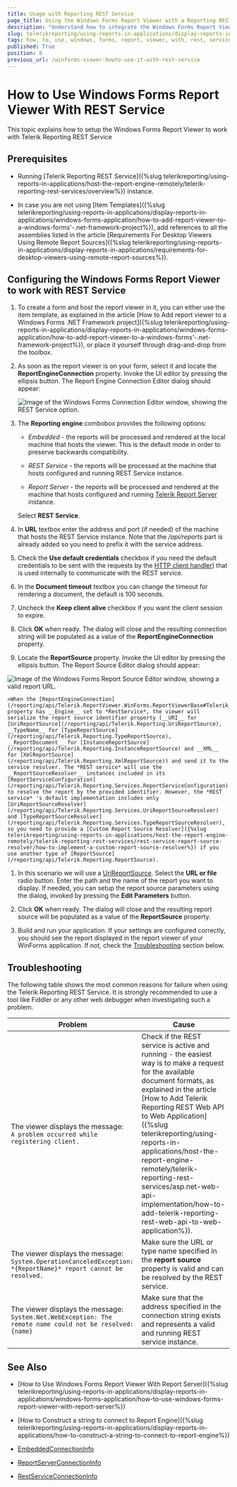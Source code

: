 ```yaml
---
title: Usage with Reporting REST Service
page_title: Using the Windows Forms Report Viewer with a Reporting REST Service
description: "Understand how to integrate the Windows Forms Report Viewer control with a Reporting REST Service, using the provided steps. See the prerequisites and common troubleshooting steps."
slug: telerikreporting/using-reports-in-applications/display-reports-in-applications/windows-forms-application/how-to-use-windows-forms-report-viewer-with-rest-service
tags: how, to, use, windows, forms, report, viewer, with, rest, service
published: True
position: 8
previous_url: /winforms-viewer-howto-use-it-with-rest-service
---
```


# How to Use Windows Forms Report Viewer With REST Service

This topic explains how to setup the Windows Forms Report Viewer to work with Telerik Reporting REST Service

## Prerequisites

* Running [Telerik Reporting REST Service]({%slug telerikreporting/using-reports-in-applications/host-the-report-engine-remotely/telerik-reporting-rest-services/overview%}) instance.

* In case you are not using [Item Templates]({%slug telerikreporting/using-reports-in-applications/display-reports-in-applications/windows-forms-application/how-to-add-report-viewer-to-a-windows-forms'-.net-framework-project%}), add references to all the assemblies listed in the article [Requirements For Desktop Viewers Using Remote Report Sources]({%slug telerikreporting/using-reports-in-applications/display-reports-in-applications/requirements-for-desktop-viewers-using-remote-report-sources%}).

## Configuring the Windows Forms Report Viewer to work with REST Service

1. To create a form and host the report viewer in it, you can either use the item template, as explained in the article [How to Add report viewer to a Windows Forms .NET Framework project]({%slug telerikreporting/using-reports-in-applications/display-reports-in-applications/windows-forms-application/how-to-add-report-viewer-to-a-windows-forms'-.net-framework-project%}), or place it yourself through drag-and-drop from the toolbox.

1. As soon as the report viewer is on your form, select it and locate the __ReportEngineConnection__ property. Invoke the UI editor by pressing the ellipsis button. The Report Engine Connection Editor dialog should appear:

	![Image of the Windows Forms Connection Editor window, showing the REST Service option.](images/WinformsConnectionEditor_REST.png)

1. The __Reporting engine__ combobox provides the following options:

   + *Embedded* - the reports will be processed and rendered at the local machine that hosts the viewer. This is the default mode in order to preserve backwards compatibility.

   + *REST Service* - the reports will be processed at the machine that hosts configured and running REST Service instance.

   + *Report Server* - the reports will be processed and rendered at the machine that hosts configured and running [Telerik Report Server](https://docs.telerik.com/report-server/introduction) instance.
   
   Select __REST Service__.

1. In __URL__ textbox enter the address and port (if needed) of the machine that hosts the REST Service instance. Note that the */api/reports* part is already added so you need to prefix it with the service address.

1. Check the __Use default credentials__ checkbox if you need the default credentials to be sent with the requests by the [HTTP client handler](https://learn.microsoft.com/en-us/dotnet/api/system.net.http.httpclienthandler.usedefaultcredentials?view=net-7.0)) that is used internally to communicate with the REST service.

1. In the __Document timeout__ textbox you can change the timeout for rendering a document, the default is 100 seconds.

1. Uncheck the __Keep client alive__ checkbox if you want the client session to expire.

1. Click __OK__ when ready. The dialog will close and the resulting connection string will be populated as a value of the __ReportEngineConnection__ property.

1. Locate the __ReportSource__ property. Invoke the UI editor by pressing the ellipsis button. The Report Source Editor dialog should appear:

  ![Image of the Windows Forms Report Source Editor window, showing a valid report URL.](images/WinformsReportSourceEditor_URL.png)

    >When the [ReportEngineConnection](/reporting/api/Telerik.ReportViewer.WinForms.ReportViewerBase#Telerik_ReportViewer_WinForms_ReportViewerBase_ReportEngineConnection) property has __Engine__ set to *RestService*, the viewer will serialize the report source identifier property (__URI__ for [UriReportSource](/reporting/api/Telerik.Reporting.UriReportSource), __TypeName__ for [TypeReportSource](/reporting/api/Telerik.Reporting.TypeReportSource), __ReportDocument__ for [InstanceReportSource](/reporting/api/Telerik.Reporting.InstanceReportSource) and __XML__ for [XmlReportSource](/reporting/api/Telerik.Reporting.XmlReportSource)) and send it to the service resolver. The *REST service* will use the __ReportSourceResolver__ instances included in its [ReportServiceConfiguration](/reporting/api/Telerik.Reporting.Services.ReportServiceConfiguration) to resolve the report by the provided identifier. However, the *REST service* 's default implementation includes only [UriReportSourceResolver](/reporting/api/Telerik.Reporting.Services.UriReportSourceResolver) and [TypeReportSourceResolver](/reporting/api/Telerik.Reporting.Services.TypeReportSourceResolver), so you need to provide a [Custom Report Source Resolver]({%slug telerikreporting/using-reports-in-applications/host-the-report-engine-remotely/telerik-reporting-rest-services/rest-service-report-source-resolver/how-to-implement-a-custom-report-source-resolver%}) if you use another type of [ReportSource](/reporting/api/Telerik.Reporting.ReportSource).

1. In this scenario we will use a [UriReportSource](/reporting/api/Telerik.Reporting.UriReportSource). Select the __URL or file__ radio button. Enter the path and the name of the report you want to display. If needed, you can setup the report source parameters using the dialog, invoked by pressing the __Edit Parameters__ button.

1. Click __OK__ when ready. The dialog will close and the resulting report source will be populated as a value of the __ReportSource__ property.

1. Build and run your application. If your settings are configured correctly, you should see the report displayed in the report viewer of your WinForms application. If not, check the [Troubleshooting](#Troubleshooting) section below.

## Troubleshooting

The following table shows the most common reasons for failure when using the Telerik Reporting REST Service. It is strongly recommended to use a tool like Fiddler or any other web debugger when investigating such a problem.

| Problem | Cause |
| ------ | ------ |
|The viewer displays the message:<br />`A problem occurred while registering client.`|Check if the REST service is active and running - the easiest way is to make a request for the available document formats, as explained in the article [How to Add Telerik Reporting REST Web API to Web Application]({%slug telerikreporting/using-reports-in-applications/host-the-report-engine-remotely/telerik-reporting-rest-services/asp.net-web-api-implementation/how-to-add-telerik-reporting-rest-web-api-to-web-application%}).|
|The viewer displays the message:<br />`System.OperationCanceledException: *{ReportName}* report cannot be resolved.`|Make sure the URL or type name specified in the __report source__ property is valid and can be resolved by the REST service.|
|The viewer displays the message:<br />`System.Net.WebException: The remote name could not be resolved: {name}`|Make sure that the address specified in the connection string exists and represents a valid and running REST service instance.|

## See Also

* [How to Use Windows Forms Report Viewer With Report Server]({%slug telerikreporting/using-reports-in-applications/display-reports-in-applications/windows-forms-application/how-to-use-windows-forms-report-viewer-with-report-server%})

* [How to Construct a string to connect to Report Engine]({%slug telerikreporting/using-reports-in-applications/display-reports-in-applications/how-to-construct-a-string-to-connect-to-report-engine%})

* [EmbeddedConnectionInfo](/reporting/api/Telerik.ReportViewer.Common.EmbeddedConnectionInfo)

* [ReportServerConnectionInfo](/reporting/api/Telerik.ReportViewer.Common.ReportServerConnectionInfo)

* [RestServiceConnectionInfo](/reporting/api/Telerik.ReportViewer.Common.RestServiceConnectionInfo)
